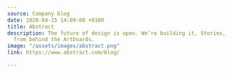 ```yaml
---
source: Company blog
date: 2020-04-15 14:09:00 +0100
title: Abstract
description: The future of design is open. We’re building it. Stories, news, and tips
  from behind the Artboards.
image: "/assets/images/abstract.png"
link: https://www.abstract.com/blog/

---
```

